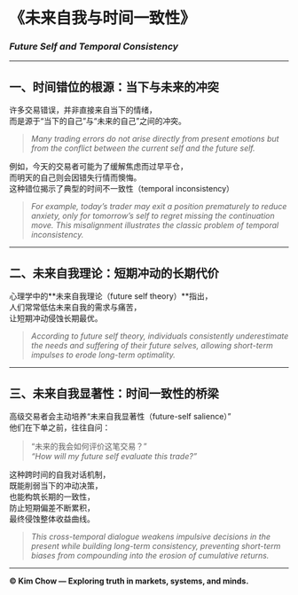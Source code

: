 # 《未来自我与时间一致性》  
### *Future Self and Temporal Consistency*

---

## 一、时间错位的根源：当下与未来的冲突  
许多交易错误，并非直接来自当下的情绪，  
而是源于“当下的自己”与“未来的自己”之间的冲突。  

> *Many trading errors do not arise directly from present emotions but from the conflict between the current self and the future self.*

例如，今天的交易者可能为了缓解焦虑而过早平仓，  
而明天的自己则会因错失行情而懊悔。  
这种错位揭示了典型的时间不一致性（temporal inconsistency）  

> *For example, today’s trader may exit a position prematurely to reduce anxiety, only for tomorrow’s self to regret missing the continuation move. This misalignment illustrates the classic problem of temporal inconsistency.*

---

## 二、未来自我理论：短期冲动的长期代价  
心理学中的**未来自我理论（future self theory）**指出，  
人们常常低估未来自我的需求与痛苦，  
让短期冲动侵蚀长期最优。  

> *According to future self theory, individuals consistently underestimate the needs and suffering of their future selves, allowing short-term impulses to erode long-term optimality.*

---

## 三、未来自我显著性：时间一致性的桥梁  
高级交易者会主动培养“未来自我显著性（future-self salience）”  
他们在下单之前，往往自问：  

> “未来的我会如何评价这笔交易？”  
> *“How will my future self evaluate this trade?”*

这种跨时间的自我对话机制，  
既能削弱当下的冲动决策，  
也能构筑长期的一致性，  
防止短期偏差不断累积，  
最终侵蚀整体收益曲线。  

> *This cross-temporal dialogue weakens impulsive decisions in the present while building long-term consistency, preventing short-term biases from compounding into the erosion of cumulative returns.*

---

**© Kim Chow — Exploring truth in markets, systems, and minds.**
